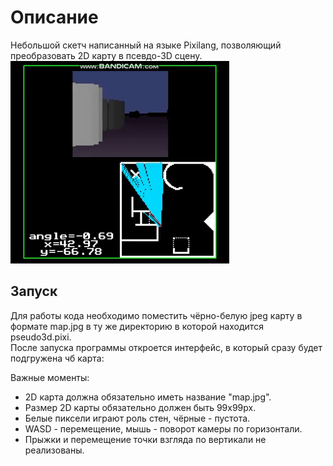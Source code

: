 # Описание
Небольшой скетч написанный на языке Pixilang, позволяющий преобразовать 2D карту в псевдо-3D сцену.
![Preview](https://github.com/nanomikhail/pseudo3d/blob/master/prw.gif) 

## Запуск


Для работы кода необходимо поместить чёрно-белую jpeg карту в формате map.jpg в ту же директорию в которой находится pseudo3d.pixi.  
После запуска программы откроется интерфейс, в который сразу будет подгружена чб карта:  


Важные моменты:
  - 2D карта должна обязательно иметь название "map.jpg".
  - Размер 2D карты обязательно должен быть 99x99px.
  - Белые пиксели играют роль стен, чёрные - пустота.
  - WASD - перемещение, мышь - поворот камеры по горизонтали.
  - Прыжки и перемещение точки взгляда по вертикали не реализованы.

